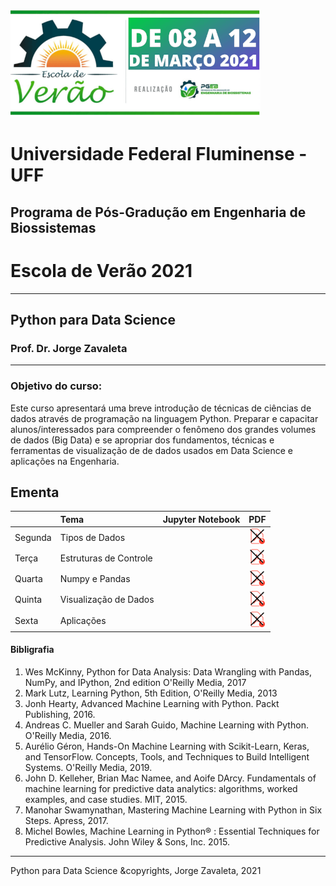 ![](images/verao_uff.png)
# Universidade Federal Fluminense - UFF
## Programa de Pós-Gradução em Engenharia de Biossistemas
# Escola de Verão 2021
---
## Python para Data Science
### Prof. Dr. Jorge Zavaleta
---
### Objetivo do curso:
Este curso apresentará uma breve introdução de técnicas de ciências de dados através de programação na linguagem Python. Preparar e capacitar alunos/interessados para compreender o fenômeno dos grandes volumes de dados (Big Data) e se apropriar dos fundamentos, técnicas e ferramentas de visualização de de dados usados em Data Science e aplicações na Engenharia.

## Ementa
|        |   Tema                   | Jupyter Notebook | PDF       |
|:-------|:-------------------------|:-----------------|:---------:|
|Segunda | Tipos de Dados           |                  |  [<img src="images/pdf2.png" alt="pdf" width="25"/>](pdf/)      |
|Terça   | Estruturas de Controle   |                  | [<img src="images/pdf2.png" alt="pdf" width="25"/>](pdf/)        |
|Quarta  | Numpy e Pandas           |                  | [<img src="images/pdf2.png" alt="pdf" width="25"/>](pdf/)        |
|Quinta  | Visualização de Dados    |                  | [<img src="images/pdf2.png" alt="pdf" width="25"/>](pdf/)        |
|Sexta   | Aplicações               |                  | [<img src="images/pdf2.png" alt="pdf" width="25"/>](pdf/)        |

#### Bibligrafia

1. Wes McKinny, Python for Data Analysis: Data Wrangling with Pandas, NumPy, and IPython, 2nd edition O'Reilly Media, 2017
2. Mark Lutz, Learning Python, 5th Edition, O'Reilly Media, 2013
3. Jonh Hearty, Advanced Machine Learning with Python. Packt Publishing, 2016.
4. Andreas C. Mueller and Sarah Guido, Machine Learning with Python. O'Reilly Media, 2016.
5. Aurélio Géron, Hands-On Machine Learning with Scikit-Learn, Keras, and TensorFlow. Concepts, Tools, and Techniques to Build Intelligent Systems. O'Reilly Media, 2019.
6. John D. Kelleher, Brian Mac Namee, and Aoife DArcy. Fundamentals of machine learning for predictive data analytics: algorithms, worked examples, and case studies. MIT, 2015.
7. Manohar Swamynathan, Mastering Machine Learning with Python in Six Steps. Apress, 2017.
8. Michel Bowles, Machine Learning in Python® : Essential Techniques for Predictive Analysis. John Wiley & Sons, Inc. 2015.

---
Python para Data Science \&copyrights, Jorge Zavaleta, 2021
